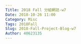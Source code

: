 ```yaml
---
Title: 2018 Fall 分組網誌-w7
Date: 2018-10-26 11:00
Category: Misc
Tags: 2018Fall
Slug: 2018-Fall-Project-Blog-w7
Author: 40623135
---
```




<!-- PELICAN_END_SUMMARY -->